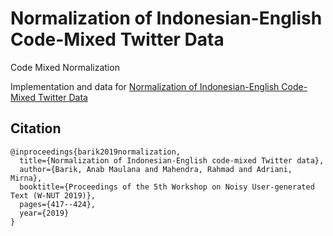 # Normalization of Indonesian-English Code-Mixed Twitter Data
Code Mixed Normalization

Implementation and data for [Normalization of Indonesian-English Code-Mixed Twitter Data](https://www.aclweb.org/anthology/D19-5554.pdf)

## Citation
```
@inproceedings{barik2019normalization,
  title={Normalization of Indonesian-English code-mixed Twitter data},
  author={Barik, Anab Maulana and Mahendra, Rahmad and Adriani, Mirna},
  booktitle={Proceedings of the 5th Workshop on Noisy User-generated Text (W-NUT 2019)},
  pages={417--424},
  year={2019}
}
```

